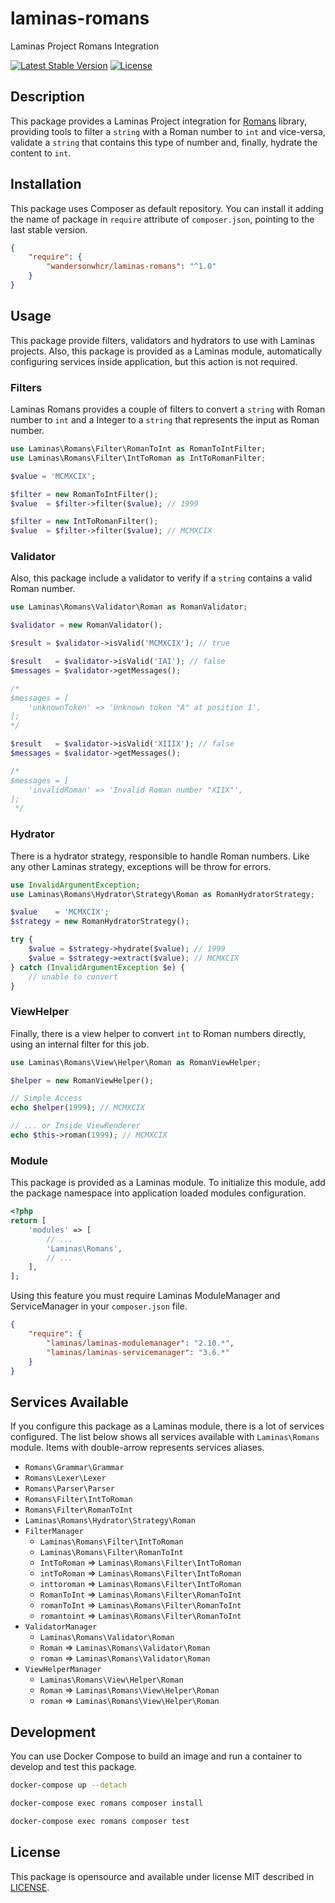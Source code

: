 # laminas-romans

Laminas Project Romans Integration

[![Latest Stable Version](https://poser.pugx.org/wandersonwhcr/laminas-romans/v/stable?format=flat)](https://packagist.org/packages/wandersonwhcr/laminas-romans)
[![License](https://poser.pugx.org/wandersonwhcr/laminas-romans/license?format=flat)](https://packagist.org/packages/wandersonwhcr/laminas-romans)

## Description

This package provides a Laminas Project integration for
[Romans](https://github.com/wandersonwhcr/romans) library, providing tools to
filter a `string` with a Roman number to `int` and vice-versa, validate a
`string` that contains this type of number and, finally, hydrate the content to
`int`.

## Installation

This package uses Composer as default repository. You can install it adding the
name of package in `require` attribute of `composer.json`, pointing to the last
stable version.

```json
{
    "require": {
        "wandersonwhcr/laminas-romans": "^1.0"
    }
}
```

## Usage

This package provide filters, validators and hydrators to use with Laminas
projects. Also, this package is provided as a Laminas module, automatically
configuring services inside application, but this action is not required.

### Filters

Laminas Romans provides a couple of filters to convert a `string` with Roman
number to `int` and a Integer to a `string` that represents the input as Roman
number.

```php
use Laminas\Romans\Filter\RomanToInt as RomanToIntFilter;
use Laminas\Romans\Filter\IntToRoman as IntToRomanFilter;

$value = 'MCMXCIX';

$filter = new RomanToIntFilter();
$value  = $filter->filter($value); // 1999

$filter = new IntToRomanFilter();
$value  = $filter->filter($value); // MCMXCIX
```

### Validator

Also, this package include a validator to verify if a `string` contains a valid
Roman number.

```php
use Laminas\Romans\Validator\Roman as RomanValidator;

$validator = new RomanValidator();

$result = $validator->isValid('MCMXCIX'); // true

$result   = $validator->isValid('IAI'); // false
$messages = $validator->getMessages();

/*
$messages = [
    'unknownToken' => 'Unknown token "A" at position 1',
];
*/

$result   = $validator->isValid('XIIIX'); // false
$messages = $validator->getMessages();

/*
$messages = [
    'invalidRoman' => 'Invalid Roman number "XIIX"',
];
 */
```

### Hydrator

There is a hydrator strategy, responsible to handle Roman numbers. Like any
other Laminas strategy, exceptions will be throw for errors.

```php
use InvalidArgumentException;
use Laminas\Romans\Hydrator\Strategy\Roman as RomanHydratorStrategy;

$value    = 'MCMXCIX';
$strategy = new RomanHydratorStrategy();

try {
    $value = $strategy->hydrate($value); // 1999
    $value = $strategy->extract($value); // MCMXCIX
} catch (InvalidArgumentException $e) {
    // unable to convert
}
```

### ViewHelper

Finally, there is a view helper to convert `int` to Roman numbers directly,
using an internal filter for this job.

```php
use Laminas\Romans\View\Helper\Roman as RomanViewHelper;

$helper = new RomanViewHelper();

// Simple Access
echo $helper(1999); // MCMXCIX

// ... or Inside ViewRenderer
echo $this->roman(1999); // MCMXCIX
```

### Module

This package is provided as a Laminas module. To initialize this module, add the
package namespace into application loaded modules configuration.

```php
<?php
return [
    'modules' => [
        // ...
        'Laminas\Romans',
        // ...
    ],
];
```

Using this feature you must require Laminas ModuleManager and ServiceManager in
your `composer.json` file.

```json
{
    "require": {
        "laminas/laminas-modulemanager": "2.10.*",
        "laminas/laminas-servicemanager": "3.6.*"
    }
}
```

## Services Available

If you configure this package as a Laminas module, there is a lot of services
configured. The list below shows all services available with `Laminas\Romans`
module. Items with double-arrow represents services aliases.

* `Romans\Grammar\Grammar`
* `Romans\Lexer\Lexer`
* `Romans\Parser\Parser`
* `Romans\Filter\IntToRoman`
* `Romans\Filter\RomanToInt`
* `Laminas\Romans\Hydrator\Strategy\Roman`
* `FilterManager`
  * `Laminas\Romans\Filter\IntToRoman`
  * `Laminas\Romans\Filter\RomanToInt`
  * `IntToRoman` => `Laminas\Romans\Filter\IntToRoman`
  * `intToRoman` => `Laminas\Romans\Filter\IntToRoman`
  * `inttoroman` => `Laminas\Romans\Filter\IntToRoman`
  * `RomanToInt` => `Laminas\Romans\Filter\RomanToInt`
  * `romanToInt` => `Laminas\Romans\Filter\RomanToInt`
  * `romantoint` => `Laminas\Romans\Filter\RomanToInt`
* `ValidatorManager`
  * `Laminas\Romans\Validator\Roman`
  * `Roman` => `Laminas\Romans\Validator\Roman`
  * `roman` => `Laminas\Romans\Validator\Roman`
* `ViewHelperManager`
  * `Laminas\Romans\View\Helper\Roman`
  * `Roman` => `Laminas\Romans\View\Helper\Roman`
  * `roman` => `Laminas\Romans\View\Helper\Roman`

## Development

You can use Docker Compose to build an image and run a container to develop and
test this package.

```bash
docker-compose up --detach

docker-compose exec romans composer install

docker-compose exec romans composer test
```

## License

This package is opensource and available under license MIT described in
[LICENSE](https://github.com/wandersonwhcr/laminas-romans/blob/main/LICENSE).
